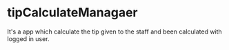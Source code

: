 # tipCalculateManagaer
It's a app which calculate the tip given to the staff and been calculated with logged in user.
